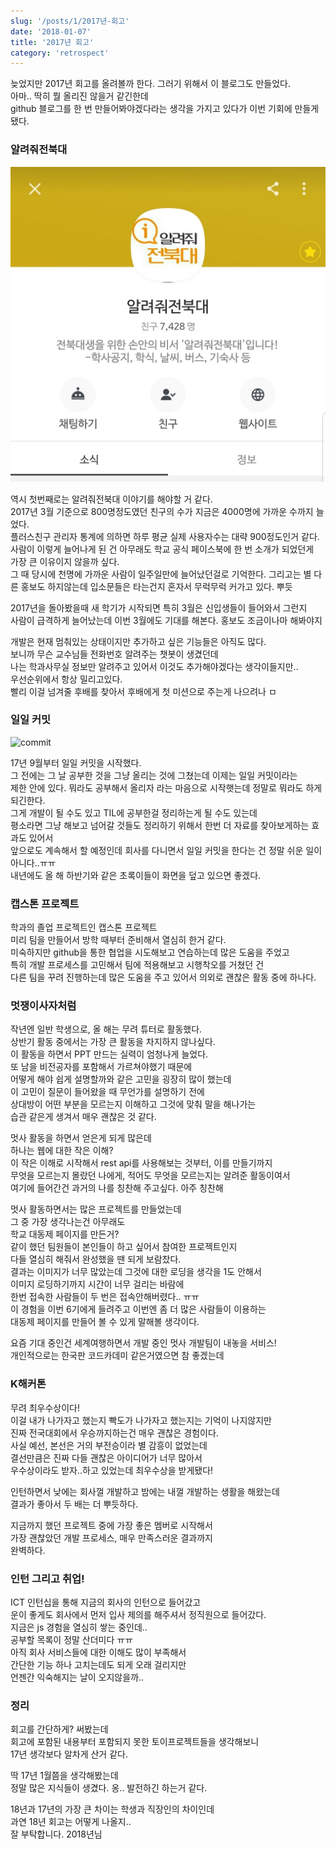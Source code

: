```yaml
---
slug: '/posts/1/2017년-회고'
date: '2018-01-07'
title: '2017년 회고'
category: 'retrospect'
---
```


늦었지만 2017년 회고를 올려볼까 한다. 그러기 위해서 이 블로그도 만들었다.  
아마.. 딱히 뭘 올리진 않을거 같긴한데  
github 블로그를 한 번 만들어봐야겠다라는 생각을 가지고 있다가 이번 기회에 만들게 됐다.

### 알려줘전북대

![kakao](./images/2/kakao.jpg)

역시 첫번째로는 알려줘전북대 이야기를 해야할 거 같다.  
2017년 3월 기준으로 800명정도였던 친구의 수가 지금은 4000명에 가까운 수까지 늘었다.  
플러스친구 관리자 통계에 의하면 하루 평균 실제 사용자수는 대략 900정도인거 같다.
사람이 이렇게 늘어나게 된 건 아무래도 학교 공식 페이스북에 한 번 소개가 되었던게  
가장 큰 이유이지 않을까 싶다.  
그 때 당시에 천명에 가까운 사람이 일주일만에 늘어났던걸로 기억한다.
그리고는 별 다른 홍보도 하지않는데 입소문들은 타는건지 혼자서 무럭무럭 커가고 있다. 뿌듯

2017년을 돌아봤을때 새 학기가 시작되면 특히 3월은 신입생들이 들어와서 그런지  
사람이 급격하게 늘어났는데 이번 3월에도 기대를 해본다. 홍보도 조금이나마 해봐야지

개발은 현재 멈춰있는 상태이지만 추가하고 싶은 기능들은 아직도 많다.  
보니까 무슨 교수님들 전화번호 알려주는 챗봇이 생겼던데  
나는 학과사무실 정보만 알려주고 있어서 이것도 추가해야겠다는 생각이들지만..  
우선순위에서 항상 밀리고있다.  
빨리 이걸 넘겨줄 후배를 찾아서 후배에게 첫 미션으로 주는게 나으려나 ㅁ

### 일일 커밋

![commit](./images/2/commit.png)

17년 9월부터 일일 커밋을 시작했다.  
그 전에는 그 날 공부한 것을 그냥 올리는 것에 그쳤는데 이제는 일일 커밋이라는  
제한 안에 있다.
뭐라도 공부해서 올리자 라는 마음으로 시작햇는데 정말로 뭐라도 하게되긴한다.  
그게 개발이 될 수도 있고 TIL에 공부한걸 정리하는게 될 수도 있는데  
평소라면 그냥 해보고 넘어갈 것들도 정리하기 위해서 한번 더 자료를 찾아보게하는 효과도 있어서  
앞으로도 계속해서 할 예정인데 회사를 다니면서 일일 커밋을 한다는 건 정말 쉬운 일이 아니다..ㅠㅠ  
내년에도 올 해 하반기와 같은 초록이들이 화면을 덮고 있으면 좋겠다.

### 캡스톤 프로젝트

학과의 졸업 프로젝트인 캡스톤 프로젝트  
미리 팀을 만들어서 방학 때부터 준비해서 열심히 한거 같다.  
미숙하지만 github을 통한 협업을 시도해보고 연습하는데 많은 도움을 주었고  
특히 개발 프로세스를 고민해서 팀에 적용해보고 시행착오를 거쳤던 건  
다른 팀을 꾸려 진행하는데 많은 도움을 주고 있어서
의외로 괜찮은 활동 중에 하나다.

### 멋쟁이사자처럼

작년엔 일반 학생으로, 올 해는 무려 튜터로 활동했다.  
상반기 활동 중에서는 가장 큰 활동을 차지하지 않나싶다.  
이 활동을 하면서 PPT 만드는 실력이 엄청나게 늘었다.  
또 남을 비전공자를 포함해서 가르쳐야했기 때문에  
어떻게 해야 쉽게 설명할까와 같은 고민을 굉장히 많이 했는데  
이 고민이 질문이 들어왔을 때 무언가를 설명하기 전에  
상대방이 어떤 부분을 모르는지 이해하고 그것에 맞춰 말을 해나가는  
습관 같은게 생겨서 매우 괜찮은 것 같다.

멋사 활동을 하면서 얻은게 되게 많은데  
하나는 웹에 대한 작은 이해?  
이 작은 이해로 시작해서 rest api를 사용해보는 것부터, 이를 만들기까지  
무엇을 모르는지 몰랐던 나에게, 적어도 무엇을 모르는지는 알려준 활동이여서  
여기에 들어간건 과거의 나를 칭찬해 주고싶다. 아주 칭찬해

멋사 활동하면서는 많은 프로젝트를 만들었는데  
그 중 가장 생각나는건 아무래도  
학교 대동제 페이지를 만든거?  
같이 했던 팀원들이 본인들이 하고 싶어서 참여한 프로젝트인지  
다들 열심히 해줘서 완성했을 땐 되게 보람찼다.  
결과는 이미지가 너무 많았는데 그것에 대한 로딩을 생각을 1도 안해서  
이미지 로딩하기까지 시간이 너무 걸리는 바람에  
한번 접속한 사람들이 두 번은 접속안해버렸다.. ㅠㅠ  
이 경험을 이번 6기에게 들려주고 이번엔 좀 더 많은 사람들이 이용하는  
대동제 페이지를 만들어 볼 수 있게 말해볼 생각이다.

요즘 기대 중인건 세계여행하면서 개발 중인 멋사 개발팀이 내놓을 서비스!  
개인적으로는 한국판 코드카데미 같은거였으면 참 좋겠는데

### K해커톤

무려 최우수상이다!  
이걸 내가 나가자고 했는지 빡도가 나가자고 했는지는 기억이 나지않지만  
진짜 전국대회에서 우승까지하는건 매우 괜찮은 경험이다.  
사실 예선, 본선은 거의 부전승이라 별 감흥이 없었는데  
결선만큼은 진짜 다들 괜찮은 아이디어가 너무 많아서  
우수상이라도 받자..하고 있었는데 최우수상을 받게됐다!

인턴하면서 낮에는 회사껄 개발하고 밤에는 내껄 개발하는 생활을 해왔는데  
결과가 좋아서 두 배는 더 뿌듯하다.

지금까지 했던 프로젝트 중에 가장 좋은 멤버로 시작해서  
가장 괜찮았던 개발 프로세스, 매우 만족스러운 결과까지  
완벽하다.

### 인턴 그리고 취업!

ICT 인턴십을 통해 지금의 회사의 인턴으로 들어갔고  
운이 좋게도 회사에서 먼저 입사 제의를 해주셔서 정직원으로 들어갔다.  
지금은 js 경험을 열심히 쌓는 중인데..  
공부할 목록이 정말 산더미다 ㅠㅠ  
아직 회사 서비스들에 대한 이해도 많이 부족해서  
간단한 기능 하나 고치는데도 되게 오래 걸리지만  
언젠간 익숙해지는 날이 오지않을까..

### 정리

회고를 간단하게? 써봤는데  
회고에 포함된 내용부터 포함되지 못한 토이프로젝트들을 생각해보니  
17년 생각보다 알차게 산거 같다.

딱 17년 1월쯤을 생각해봤는데  
정말 많은 지식들이 생겼다. 옹.. 발전하긴 하는거 같다.

18년과 17년의 가장 큰 차이는 학생과 직장인의 차이인데  
과연 18년 회고는 어떻게 나올지..  
잘 부탁합니다. 2018년님
